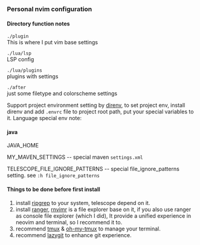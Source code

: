 ### Personal nvim configuration

#### Directory function notes

`./plugin`  
This is where I put vim base settings

`./lua/lsp`  
LSP config

`./lua/plugins`  
plugins with settings

`./after`  
just some filetype and colorscheme settings

Support project environment setting by [direnv](https://github.com/direnv/direnv), to set project env, install direnv
and add `.envrc` file to project root path, put your special variables to it.
Language special env note:
#### java
JAVA_HOME  

MY_MAVEN_SETTINGS -- special maven `settings.xml`  

TELESCOPE_FILE_IGNORE_PATTERNS -- special file_ignore_patterns setting. see `:h file_ignore_patterns`  

#### Things to be done before first install
1. install [ripgrep](https://github.com/BurntSushi/ripgrep) to your system, telescope depend on it.
2. install [ranger](https://github.com/ranger/ranger), [rnvimr](https://github.com/kevinhwang91/rnvimr) is a file explorer base on it, if you also use ranger as console file explorer (which I did), It provide a unified experience in neovim and terminal, so I recommend it to.
3. recommend [tmux](https://github.com/tmux/tmux) & [oh-my-tmux](https://github.com/gpakosz/.tmux) to manage your terminal.
4. recommend [lazygit](https://github.com/jesseduffield/lazygit) to enhance git experience.

